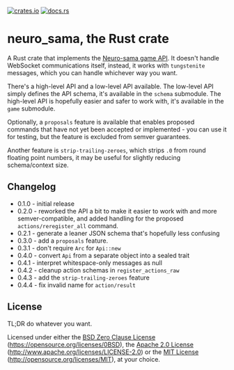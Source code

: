 [![crates.io](https://img.shields.io/crates/v/neuro-sama.svg)](https://crates.io/crates/neuro-sama)
[![docs.rs](https://docs.rs/neuro-sama/badge.svg)](https://docs.rs/neuro-sama)

# neuro_sama, the Rust crate

A Rust crate that implements the [Neuro-sama game
API](https://github.com/VedalAI/neuro-game-sdk). It doesn't handle
WebSocket communications itself, instead, it works with `tungstenite`
messages, which you can handle whichever way you want.

There's a high-level API and a low-level API available. The low-level
API simply defines the API schema, it's available in the `schema`
submodule. The high-level API is hopefully easier and safer to work
with, it's available in the `game` submodule.

Optionally, a `proposals` feature is available that enables proposed
commands that have not yet been accepted or implemented - you can use it
for testing, but the feature is excluded from semver guarantees.

Another feature is `strip-trailing-zeroes`, which strips `.0` from round
floating point numbers, it may be useful for slightly reducing
schema/context size.

## Changelog

- 0.1.0 - initial release
- 0.2.0 - reworked the API a bit to make it easier to work with and more
  semver-compatible, and added handling for the proposed
  `actions/reregister_all` command.
- 0.2.1 - generate a leaner JSON schema that's hopefully less confusing
- 0.3.0 - add a `proposals` feature.
- 0.3.1 - don't require `Arc` for `Api::new`
- 0.4.0 - convert `Api` from a separate object into a sealed trait
- 0.4.1 - interpret whitespace-only messages as null
- 0.4.2 - cleanup action schemas in `register_actions_raw`
- 0.4.3 - add the `strip-trailing-zeroes` feature
- 0.4.4 - fix invalid name for `action/result`

## License

TL;DR do whatever you want.

Licensed under either the [BSD Zero Clause License](LICENSE-0BSD)
(https://opensource.org/licenses/0BSD), the [Apache 2.0
License](LICENSE-APACHE) (http://www.apache.org/licenses/LICENSE-2.0) or
the [MIT License](LICENSE-MIT) (http://opensource.org/licenses/MIT), at
your choice.
